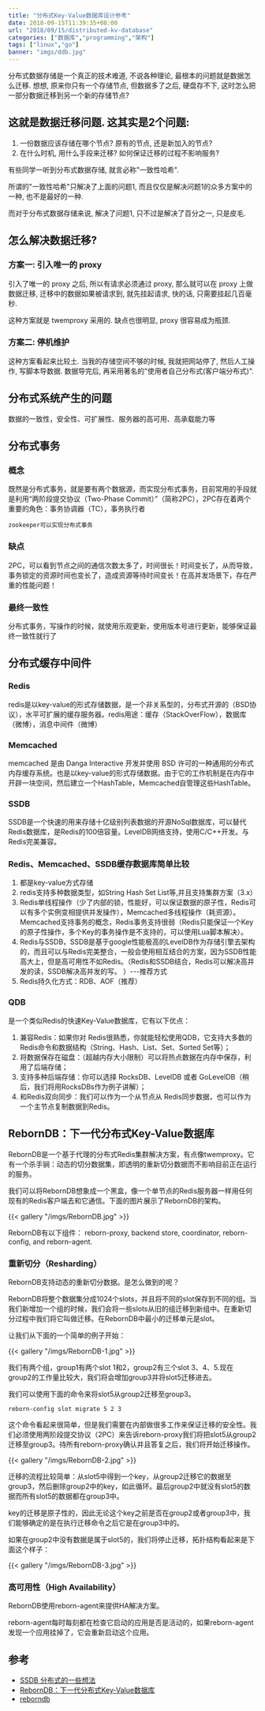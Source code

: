 ```yaml
---
title: "分布式Key-Value数据库设计参考"
date: 2018-09-15T11:39:35+08:00
url: "2018/09/15/distributed-kv-database"
categories: ["数据库","programming","架构"]
tags: ["linux","go"]
banner: "imgs/ddb.jpg"
---
```


分布式数据存储是一个真正的技术难道, 不说各种理论, 最根本的问题就是数据怎么迁移.
想想, 原来你只有一个存储节点, 但数据多了之后, 硬盘存不下, 这时怎么把一部分数据迁移到另一个新的存储节点?

<!--more-->
## 这就是数据迁移问题. 这其实是2个问题:
1. 一份数据应该存储在哪个节点? 原有的节点, 还是新加入的节点?
2. 在什么时机, 用什么手段来迁移? 如何保证迁移的过程不影响服务?

有些同学一听到分布式数据存储, 就言必称"一致性哈希".

所谓的"一致性哈希"只解决了上面的问题1, 而且仅仅是解决问题1的众多方案中的一种, 也不是最好的一种.

而对于分布式数据存储来说, 解决了问题1, 只不过是解决了百分之一, 只是皮毛.

## 怎么解决数据迁移?

### 方案一: 引入唯一的 proxy

引入了唯一的 proxy 之后, 所以有请求必须通过 proxy, 那么就可以在 proxy 上做数据迁移, 迁移中的数据如果被请求到, 就先挂起请求, 快的话, 只需要挂起几百毫秒.

这种方案就是 twemproxy 采用的. 缺点也很明显, proxy 很容易成为瓶颈.

### 方案二: 停机维护

这种方案看起来比较土. 当我的存储空间不够的时候, 我就把网站停了, 然后人工操作, 写脚本导数据. 数据导完后, 再采用著名的"使用者自己分布式(客户端分布式)".

## 分布式系统产生的问题

数据的一致性，安全性、可扩展性、服务器的高可用、高承载能力等

## 分布式事务

### 概念

既然是分布式事务，就是要有两个数据源，而实现分布式事务，目前常用的手段就是利用“两阶段提交协议（Two-Phase Commit）”（简称2PC），2PC存在着两个重要的角色：事务协调器（TC），事务执行者

```
zookeeper可以实现分布式事务
```

### 缺点

2PC，可以看到节点之间的通信次数太多了，时间很长！时间变长了，从而导致，事务锁定的资源时间也变长了，造成资源等待时间变长！在高并发场景下，存在严重的性能问题！

### 最终一致性

分布式事务，写操作的时候，就使用乐观更新，使用版本号进行更新，能够保证最终一致性就行了

## 分布式缓存中间件

### Redis

redis是以key-value的形式存储数据，是一个非关系型的，分布式开源的（BSD协议），水平可扩展的缓存服务器。redis用途：缓存（StackOverFlow），数据库（微博），消息中间件（微博）

### Memcached

memcached 是由 Danga Interactive 开发并使用 BSD 许可的一种通用的分布式内存缓存系统。也是以key-value的形式存储数据。由于它的工作机制是在内存中开辟一块空间，然后建立一个HashTable，Memcached自管理这些HashTable。

### SSDB

SSDB是一个快速的用来存储十亿级别列表数据的开源NoSql数据库，可以替代Redis数据库，是Redis的100倍容量。LevelDB网络支持，使用C/C++开发。与Redis完美兼容。

### Redis、Memcached、SSDB缓存数据库简单比较

1. 都是key-value方式存储
2. redis支持多种数据类型，如String Hash Set List等,并且支持集群方案（3.x）
3. Redis单线程操作（少了内部的锁，性能好，可以保证数据的原子性，Redis可以有多个实例变相提供并发操作），Memcached多线程操作（耗资源）。Memcached支持事务的概念，Redis事务支持很弱（Redis只能保证一个Key的原子性操作，多个Key的事务操作是不支持的，可以使用Lua脚本解决）。
4. Redis与SSDB，SSDB是基于google性能极高的LevelDB作为存储引擎去架构的，而且可以与Redis完美整合，一般会使用相互结合的方案，因为SSDB性能高大上，但是高可用性不如Redis。（Redis和SSDB结合，Redis可以解决高并发的读，SSDB解决高并发的写。 ）---推荐方式
5. Redis持久化方式：RDB、AOF（推荐）

### QDB
是一个类似Redis的快速Key-Value数据库，它有以下优点：
1. 兼容Redis：如果你对 Redis很熟悉，你就能轻松使用QDB，它支持大多数的Redis命令和数据结构（String、Hash、List、Set、Sorted Set等）；
2. 将数据保存在磁盘：（超越内存大小限制）可以将热点数据在内存中保存，利用了后端存储；
3. 支持多种后端存储：你可以选择 RocksDB、LevelDB 或者 GoLevelDB（稍后，我们将用RocksDBs作为例子讲解）；
4. 和Redis双向同步：我们可以作为一个从节点从 Redis同步数据，也可以作为一个主节点复制数据到Redis。

## RebornDB：下一代分布式Key-Value数据库
RebornDB是一个基于代理的分布式Redis集群解决方案，有点像twemproxy。它有一个杀手锏：动态的切分数据集，即透明的重新切分数据而不影响目前正在运行的服务。

我们可以将RebornDB想象成一个黑盒，像一个单节点的Redis服务器一样用任何现有的Redis客户端去和它通信。下面的图片展示了RebornDB的架构。

{{< gallery "/imgs/RebornDB.jpg" >}}

RebornDB有以下组件： reborn-proxy, backend store, coordinator, reborn-config, and reborn-agent.

### 重新切分（Resharding）

RebornDB支持动态的重新切分数据。是怎么做到的呢？

RebornDB将整个数据集分成1024个slots，并且将不同的slot保存到不同的组。当我们新增加一个组的时候，我们会将一些slots从旧的组迁移到新组中。在重新切分过程中我们将它叫做迁移。在RebornDB中最小的迁移单元是slot。

让我们从下面的一个简单的例子开始：

{{< gallery "/imgs/RebornDB-1.jpg" >}}

我们有两个组，group1有两个slot 1和2，group2有三个slot 3、4、5.现在group2的工作量比较大，我们将会增加group3并将slot5迁移进去。

我们可以使用下面的命令来将slot5从group2迁移至group3。

```
reborn-config slot migrate 5 2 3
```

这个命令看起来很简单，但是我们需要在内部做很多工作来保证迁移的安全性。我们必须使用两阶段提交协议（2PC）来告诉reborn-proxy我们将把slot5从group2迁移至group3。待所有reborn-proxy确认并且答复之后，我们将开始迁移操作。

{{< gallery "/imgs/RebornDB-2.jpg" >}}

迁移的流程比较简单：从slot5中得到一个key，从group2迁移它的数据至group3，然后删除group2中的key，如此循环。最后group2中就没有slot5的数据而所有slot5的数据都在group3中。

key的迁移是原子性的，因此无论这个key之前是否在group2或者group3中，我们能够确定的是在执行迁移命令之后它是在group3中的。

如果在group2中没有数据是属于slot5的，我们将停止迁移，拓扑结构看起来是下面这个样子：

{{< gallery "/imgs/RebornDB-3.jpg" >}}

### 高可用性（High Availability）

RebornDB使用reborn-agent来提供HA解决方案。

reborn-agent每时每刻都在检查它启动的应用是否是活动的，如果reborn-agent发现一个应用挂掉了，它会重新启动这个应用。

## 参考
* [SSDB 分布式的一些想法](http://www.ideawu.net/blog/archives/838.html)
* [RebornDB：下一代分布式Key-Value数据库](https://www.csdn.net/article/2015-07-13/2825186)
* [reborndb](https://github.com/reborndb)

<!--more-->
